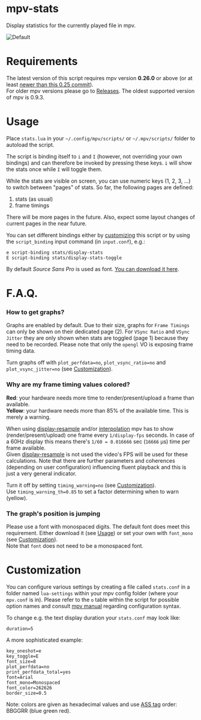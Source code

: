 mpv-stats
=========
Display statistics for the currently played file in mpv.

![Default](https://cloud.githubusercontent.com/assets/540920/16775632/85da9aa6-489c-11e6-8333-176755e64892.jpg)

Requirements
============

The latest version of this script requires mpv version **0.26.0** or above (or at least [newer than this 0.25 commit](https://github.com/mpv-player/mpv/commit/6a12b1fdc3c5c70fed15734c02f65005db2835cd)).  
For older mpv versions please go to [Releases](https://github.com/Argon-/mpv-stats/releases).
The oldest supported version of mpv is 0.9.3.


Usage
=====
Place `stats.lua` in your `~/.config/mpv/scripts/` or `~/.mpv/scripts/` folder
to autoload the script.

The script is binding itself to `i` and `I` (however, not overriding your own
bindings) and can therefore be invoked by pressing these keys.
`i` will show the stats once while `I` will toggle them.

While the stats are visible on screen, you can use numeric keys (1, 2, 3, ...)
to switch between "pages" of stats. So far, the following pages are defined:

1. stats (as usual)
2. frame timings

There will be more pages in the future.
Also, expect some layout changes of current pages in the near future.

You can set different bindings either by [customizing](#customization) this script
or by using the `script_binding` input command (in `input.conf`), e.g.:

    e script-binding stats/display-stats
    E script-binding stats/display-stats-toggle

By default *Source Sans Pro* is used as font.
[You can download it here](https://github.com/adobe-fonts/source-sans-pro).


F.A.Q.
======

### How to get graphs?

Graphs are enabled by default.
Due to their size, graphs for `Frame Timings` can only be shown on their dedicated page (2).
For `VSync Ratio` and `VSync Jitter` they are only shown when stats are toggled (page 1)
because they need to be recorded.
Please note that only the `opengl` VO is exposing frame timing data.

Turn graphs off with `plot_perfdata=no`, `plot_vsync_ratio=no` and `plot_vsync_jitter=no` (see [Customization](#customization)).

### Why are my frame timing values colored?

**Red**: your hardware needs more time to render/present/upload a frame than available.  
**Yellow**: your hardware needs more than 85% of the available time.
This is merely a warning.

When using
[display-resample](https://mpv.io/manual/stable/#options-video-sync) and/or
[interpolation](https://mpv.io/manual/stable/#video-output-drivers-interpolation)
mpv has to show (render/present/upload) one frame every `1/display-fps` seconds.
In case of a 60Hz display this means there's `1/60 = 0.016666` sec (`16666` μs) time
per frame available.  
Given [display-resample](https://mpv.io/manual/stable/#options-video-sync)
is not used the video's FPS will be used for these calculations.
Note that there are further parameters and coherences
(depending on user configuration) influencing fluent playback and this is
just a very general indicator.

Turn it off by setting `timing_warning=no` (see [Customization](#customization)).  
Use `timing_warning_th=0.85` to set a factor determining when to warn (yellow).

### The graph's position is jumping

Please use a font with monospaced digits.
The default font does meet this requirement. Either download it (see [Usage](#usage))
or set your own with `font_mono` (see [Customization](#customization)).  
Note that `font` does not need to be a monospaced font.


Customization
=============
You can configure various settings by creating a file called `stats.conf` in a folder
named `lua-settings` within your mpv config folder (where your `mpv.conf` is in).
Please refer to the `o` table within the script for possible option names and
consult [mpv manual](http://mpv.io/manual/master/#config-syntax) regarding
configuration syntax.

To change e.g. the text display duration your `stats.conf` may look like:

    duration=5

A more sophisticated example:

    key_oneshot=e
    key_toggle=E
    font_size=8
    plot_perfdata=no
    print_perfdata_total=yes
    font=Arial
    font_mono=Monospaced
    font_color=262626
    border_size=0.5

Note: colors are given as hexadecimal values and use
[ASS tag](http://docs.aegisub.org/3.2/ASS_Tags/#\c) order: BBGGRR (blue green red).
